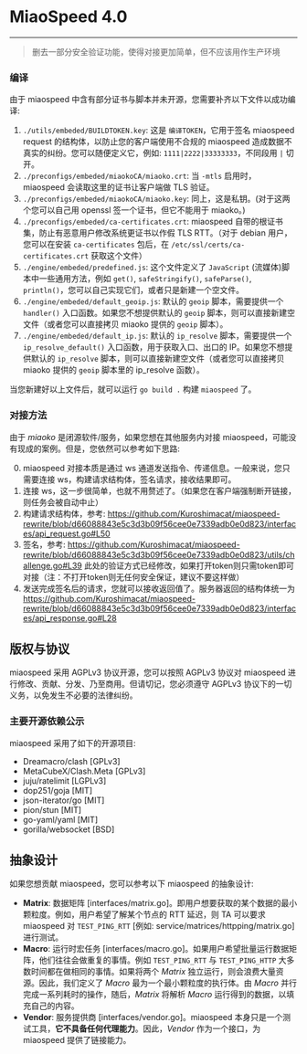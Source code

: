 # MiaoSpeed 4.0

---

> 删去一部分安全验证功能，使得对接更加简单，但不应该用作生产环境

### 编译

由于 miaospeed 中含有部分证书与脚本并未开源，您需要补齐以下文件以成功编译:

1. `./utils/embeded/BUILDTOKEN.key`: 这是 `编译TOKEN`，它用于签名 miaospeed request 的结构体，以防止您的客户端使用不合规的 miaospeed 造成数据不真实的纠纷。您可以随便定义它，例如: `1111|2222|33333333`，不同段用 `|` 切开。
2. `./preconfigs/embeded/miaokoCA/miaoko.crt`: 当 `-mtls` 启用时，miaospeed 会读取这里的证书让客户端做 TLS 验证。
3. `./preconfigs/embeded/miaokoCA/miaoko.key`: 同上，这是私钥。(对于这两个您可以自己用 openssl 签一个证书，但它不能用于 miaoko。)
4. `./preconfigs/embeded/ca-certificates.crt`: miaospeed 自带的根证书集，防止有恶意用户修改系统更证书以作假 TLS RTT。（对于 debian 用户，您可以在安装 `ca-certificates` 包后，在 `/etc/ssl/certs/ca-certificates.crt` 获取这个文件）
5. `./engine/embeded/predefined.js`: 这个文件定义了 `JavaScript` (流媒体)脚本中一些通用方法，例如 `get()`, `safeStringify()`, `safeParse()`, `println()`，您可以自己实现它们，或者只是新建一个空文件。
6. `./engine/embeded/default_geoip.js`: 默认的 `geoip` 脚本，需要提供一个 `handler()` 入口函数。如果您不想提供默认的 `geoip` 脚本，则可以直接新建空文件（或者您可以直接拷贝 miaoko 提供的 `geoip` 脚本）。
7. `./engine/embeded/default_ip.js`: 默认的 `ip_resolve` 脚本，需要提供一个 `ip_resolve_default()` 入口函数，用于获取入口、出口的 IP。如果您不想提供默认的 `ip_resolve` 脚本，则可以直接新建空文件（或者您可以直接拷贝 miaoko 提供的 `geoip` 脚本里的 ip_resolve 函数）。

当您新建好以上文件后，就可以运行 `go build .` 构建 `miaospeed` 了。

### 对接方法

由于 _miaoko_ 是闭源软件/服务，如果您想在其他服务内对接 miaospeed，可能没有现成的案例。但是，您依然可以参考如下思路:

0. miaospeed 对接本质是通过 ws 通道发送指令、传递信息。一般来说，您只需要连接 ws，构建请求结构体，签名请求，接收结果即可。
1. 连接 ws，这一步很简单，也就不用赘述了。（如果您在客户端强制断开链接，则任务会被自动中止）
2. 构建请求结构体，参考: https://github.com/Kuroshimacat/miaospeed-rewrite/blob/d66088843e5c3d3b09f56cee0e7339adb0e0d823/interfaces/api_request.go#L50
3. 签名，参考: https://github.com/Kuroshimacat/miaospeed-rewrite/blob/d66088843e5c3d3b09f56cee0e7339adb0e0d823/utils/challenge.go#L39 此处的验证方式已经修改，如果打开token则只需token即可对接（注：不打开token则无任何安全保证，建议不要这样做）
4. 发送完成签名后的请求，您就可以接收返回值了。服务器返回的结构体统一为 https://github.com/Kuroshimacat/miaospeed-rewrite/blob/d66088843e5c3d3b09f56cee0e7339adb0e0d823/interfaces/api_response.go#L28

## 版权与协议

miaospeed 采用 AGPLv3 协议开源，您可以按照 AGPLv3 协议对 miaospeed 进行修改、贡献、分发、乃至商用。但请切记，您必须遵守 AGPLv3 协议下的一切义务，以免发生不必要的法律纠纷。

### 主要开源依赖公示

miaospeed 采用了如下的开源项目:

- Dreamacro/clash [GPLv3]
- MetaCubeX/Clash.Meta [GPLv3]
- juju/ratelimit [LGPLv3]
- dop251/goja [MIT]
- json-iterator/go [MIT]
- pion/stun [MIT]
- go-yaml/yaml [MIT]
- gorilla/websocket [BSD]

## 抽象设计

如果您想贡献 miaospeed，您可以参考以下 miaospeed 的抽象设计:

- **Matrix**: 数据矩阵 [interfaces/matrix.go]。即用户想要获取的某个数据的最小颗粒度。例如，用户希望了解某个节点的 RTT 延迟，则 TA 可以要求 miaospeed 对 `TEST_PING_RTT` [例如: service/matrices/httpping/matrix.go] 进行测试。
- **Macro**: 运行时宏任务 [interfaces/macro.go]。如果用户希望批量运行数据矩阵，他们往往会做重复的事情。例如 `TEST_PING_RTT` 与 `TEST_PING_HTTP` 大多数时间都在做相同的事情。如果将两个 _Matrix_ 独立运行，则会浪费大量资源。因此，我们定义了 _Macro_ 最为一个最小颗粒度的执行体。由 _Macro_ 并行完成一系列耗时的操作，随后，_Matrix_ 将解析 _Macro_ 运行得到的数据，以填充自己的内容。
- **Vendor**: 服务提供商 [interfaces/vendor.go]。miaospeed 本身只是一个测试工具，**它不具备任何代理能力**。因此，_Vendor_ 作为一个接口，为 miaospeed 提供了链接能力。
